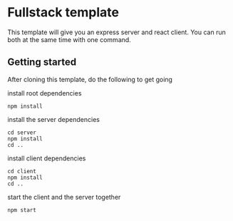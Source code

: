 # Fullstack template

This template will give you an express server and react client. You can run both at the same time with one command.

## Getting started

After cloning this template, do the following to get going

install root dependencies

```
npm install
```

install the server dependencies

```
cd server
npm install
cd ..
```

install client dependencies

```
cd client
npm install
cd ..
```

start the client and the server together

```
npm start
```
